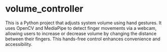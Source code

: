 # volume_controller
This is a Python project that adjusts system volume using hand gestures. It uses OpenCV and MediaPipe to detect finger movements via a webcam, allowing users to increase or decrease volume by changing the distance between their fingers. This hands-free control enhances convenience and accessibility.
